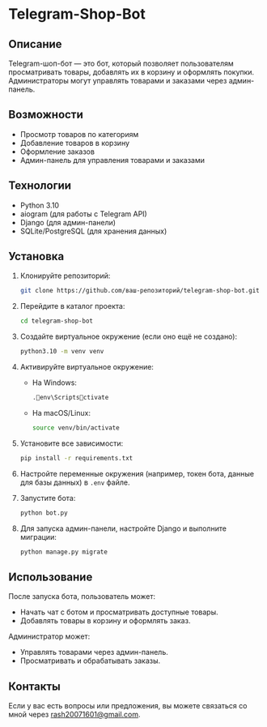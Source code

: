 # Telegram-Shop-Bot

## Описание
Telegram-шоп-бот — это бот, который позволяет пользователям просматривать товары, добавлять их в корзину и оформлять покупки. Администраторы могут управлять товарами и заказами через админ-панель.

## Возможности
- Просмотр товаров по категориям
- Добавление товаров в корзину
- Оформление заказов
- Админ-панель для управления товарами и заказами

## Технологии
- Python 3.10
- aiogram (для работы с Telegram API)
- Django (для админ-панели)
- SQLite/PostgreSQL (для хранения данных)

## Установка

1. Клонируйте репозиторий:

   ```bash
   git clone https://github.com/ваш-репозиторий/telegram-shop-bot.git
   ```

2. Перейдите в каталог проекта:

   ```bash
   cd telegram-shop-bot
   ```

3. Создайте виртуальное окружение (если оно ещё не создано):

   ```bash
   python3.10 -m venv venv
   ```

4. Активируйте виртуальное окружение:

   - На Windows:

     ```bash
     .env\Scriptsctivate
     ```

   - На macOS/Linux:

     ```bash
     source venv/bin/activate
     ```

5. Установите все зависимости:

   ```bash
   pip install -r requirements.txt
   ```

6. Настройте переменные окружения (например, токен бота, данные для базы данных) в `.env` файле.

7. Запустите бота:

   ```bash
   python bot.py
   ```

8. Для запуска админ-панели, настройте Django и выполните миграции:

   ```bash
   python manage.py migrate
   ```

## Использование

После запуска бота, пользователь может:
- Начать чат с ботом и просматривать доступные товары.
- Добавлять товары в корзину и оформлять заказ.

Администратор может:
- Управлять товарами через админ-панель.
- Просматривать и обрабатывать заказы.

## Контакты
Если у вас есть вопросы или предложения, вы можете связаться со мной через [rash20071601@gmail.com](mailto:rash20071601@gmail.com).
